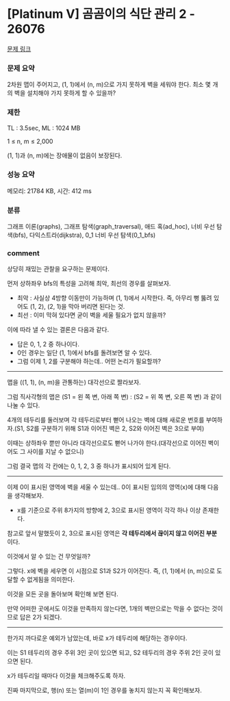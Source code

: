 
# [Platinum V] 곰곰이의 식단 관리 2 - 26076

[문제 링크](https://www.acmicpc.net/problem/26076)

### 문제 요약

<p> 2차원 맵이 주어지고, (1, 1)에서 (n, m)으로 가지 못하게 벽을 세워야 한다. 최소 몇 개의 벽을 설치해야 가지 못하게 할 수 있을까? </p>

### 제한

TL : 3.5sec, ML : 1024 MB

1 ≤ n, m ≤ 2,000

(1, 1)과 (n, m)에는 장애물이 없음이 보장된다.

### 성능 요약

메모리: 21784 KB, 시간: 412 ms

### 분류

그래프 이론(graphs), 그래프 탐색(graph_traversal), 애드 혹(ad_hoc), 너비 우선 탐색(bfs), 다익스트라(dijkstra), 0_1 너비 우선 탐색(0_1_bfs)

### comment

상당히 재밌는 관찰을 요구하는 문제이다.

먼저 상하좌우 bfs의 특성을 고려해 최악, 최선의 경우를 살펴보자.

* 최악 : 사실상 4방향 이동만이 가능하며 (1, 1)에서 시작한다. 즉, 아무리 뻥 뚫려 있어도 (1, 2), (2, 1)을 막아 버리면 된다는 것.
* 최선 : 이미 막혀 있다면 굳이 벽을 세울 필요가 없지 않을까?

이에 따라 낼 수 있는 결론은 다음과 같다.

* 답은 0, 1, 2 중 하나이다.
* 0인 경우는 일단 (1, 1)에서 bfs를 돌려보면 알 수 있다.
* 그럼 이제 1, 2를 구분해야 하는데.. 어떤 논리가 필요할까?

-----------------------------------------------------------------------------------------------------------------------------------------------------------------------

맵을 ((1, 1), (n, m)을 관통하는) 대각선으로 짤라보자.

그럼 직사각형의 맵은 (S1 = 왼 쪽 변, 아래 쪽 변) : (S2 = 위 쪽 변, 오른 쪽 변) 과 같이 나눌 수 있다.

4개의 테두리를 둘러보며 각 테두리로부터 뻗어 나오는 벽에 대해 새로운 번호를 부여하자.(S1, S2를 구분하기 위해 S1과 이어진 벽은 2, S2와 이어진 벽은 3으로 부여)

이때는 상하좌우 뿐만 아니라 대각선으로도 뻗어 나가야 한다.(대각선으로 이어진 벽이어도 그 사이를 지날 수 없으니)

그럼 결국 맵의 각 칸에는 0, 1, 2, 3 중 하나가 표시되어 있게 된다.

-----------------------------------------------------------------------------------------------------------------------------------------------------------------------

이제 0이 표시된 영역에 벽을 세울 수 있는데.. 0이 표시된 임의의 영역(x)에 대해 다음을 생각해보자.

* x를 기준으로 주위 8가지의 방향에 2, 3으로 표시된 영역이 각각 하나 이상 존재한다.

참고로 앞서 말했듯이 2, 3으로 표시된 영역은 **각 테두리에서 끊이지 않고 이어진 부분** 이다.

이것에서 알 수 있는 건 무엇일까?

그렇다. x에 벽을 세우면 이 시점으로 S1과 S2가 이어진다. 즉, (1, 1)에서 (n, m)으로 도달할 수 없게됨을 의미한다.

이것을 모든 곳을 돌아보며 확인해 보면 된다.

만약 어떠한 곳에서도 이것을 만족하지 않는다면, 1개의 벽만으로는 막을 수 없다는 것이므로 답은 2가 되겠다.

-----------------------------------------------------------------------------------------------------------------------------------------------------------------------

한가지 까다로운 예외가 남았는데, 바로 x가 테두리에 해당하는 경우이다.

이는 S1 테두리의 경우 주위 3인 곳이 있으면 되고, S2 테두리의 경우 주위 2인 곳이 있으면 된다.

x가 테두리일 때마다 이것을 체크해주도록 하자.

진짜 마지막으로, 행(n) 또는 열(m)이 1인 경우를 놓치지 않는지 꼭 확인해보자.
